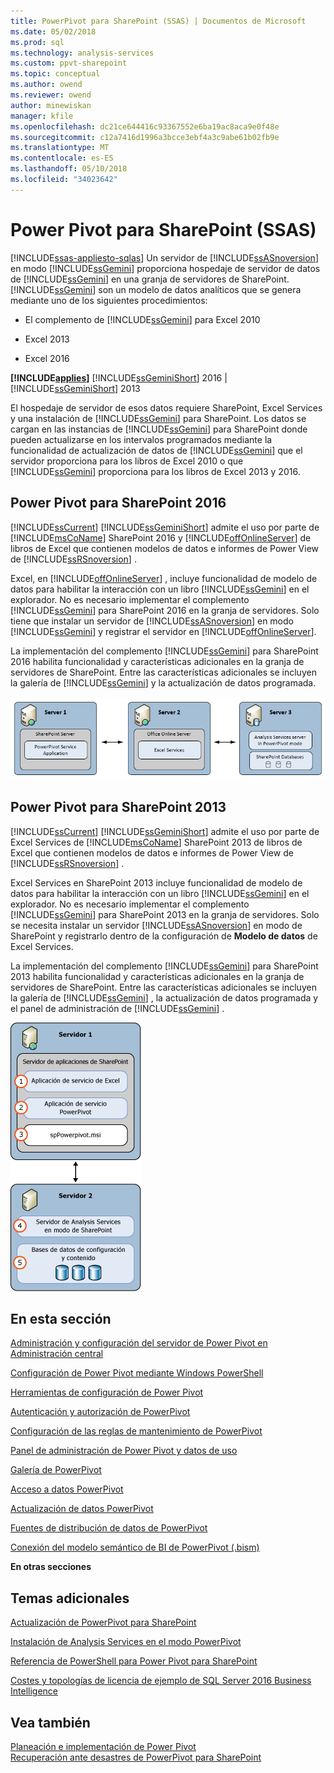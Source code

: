 ```yaml
---
title: PowerPivot para SharePoint (SSAS) | Documentos de Microsoft
ms.date: 05/02/2018
ms.prod: sql
ms.technology: analysis-services
ms.custom: ppvt-sharepoint
ms.topic: conceptual
ms.author: owend
ms.reviewer: owend
author: minewiskan
manager: kfile
ms.openlocfilehash: dc21ce644416c93367552e6ba19ac8aca9e0f48e
ms.sourcegitcommit: c12a7416d1996a3bcce3ebf4a3c9abe61b02fb9e
ms.translationtype: MT
ms.contentlocale: es-ES
ms.lasthandoff: 05/10/2018
ms.locfileid: "34023642"
---
```

# <a name="power-pivot-for-sharepoint-ssas"></a>Power Pivot para SharePoint (SSAS)
[!INCLUDE[ssas-appliesto-sqlas](../../includes/ssas-appliesto-sqlas.md)]
  Un servidor de [!INCLUDE[ssASnoversion](../../includes/ssasnoversion-md.md)] en modo [!INCLUDE[ssGemini](../../includes/ssgemini-md.md)] proporciona hospedaje de servidor de datos de [!INCLUDE[ssGemini](../../includes/ssgemini-md.md)] en una granja de servidores de SharePoint. [!INCLUDE[ssGemini](../../includes/ssgemini-md.md)] son un modelo de datos analíticos que se genera mediante uno de los siguientes procedimientos:  
  
-   El complemento de [!INCLUDE[ssGemini](../../includes/ssgemini-md.md)] para Excel 2010  
  
-   Excel 2013  
  
-   Excel 2016  
  
 **[!INCLUDE[applies](../../includes/applies-md.md)]**  [!INCLUDE[ssGeminiShort](../../includes/ssgeminishort-md.md)] 2016 | [!INCLUDE[ssGeminiShort](../../includes/ssgeminishort-md.md)] 2013  
  
 El hospedaje de servidor de esos datos requiere SharePoint, Excel Services y una instalación de [!INCLUDE[ssGemini](../../includes/ssgemini-md.md)] para SharePoint. Los datos se cargan en las instancias de [!INCLUDE[ssGemini](../../includes/ssgemini-md.md)] para SharePoint donde pueden actualizarse en los intervalos programados mediante la funcionalidad de actualización de datos de [!INCLUDE[ssGemini](../../includes/ssgemini-md.md)] que el servidor proporciona para los libros de Excel 2010 o que [!INCLUDE[ssGemini](../../includes/ssgemini-md.md)] proporciona para los libros de Excel 2013 y 2016.  
  
## <a name="power-pivot-for-sharepoint-2016"></a>Power Pivot para SharePoint 2016  
 [!INCLUDE[ssCurrent](../../includes/sscurrent-md.md)] [!INCLUDE[ssGeminiShort](../../includes/ssgeminishort-md.md)] admite el uso por parte de [!INCLUDE[msCoName](../../includes/msconame-md.md)] SharePoint 2016 y [!INCLUDE[offOnlineServer](../../includes/offonlineserver-md.md)] de libros de Excel que contienen modelos de datos e informes de Power View de [!INCLUDE[ssRSnoversion](../../includes/ssrsnoversion-md.md)] .  
  
 Excel, en [!INCLUDE[offOnlineServer](../../includes/offonlineserver-md.md)] , incluye funcionalidad de modelo de datos para habilitar la interacción con un libro [!INCLUDE[ssGemini](../../includes/ssgemini-md.md)] en el explorador. No es necesario implementar el complemento [!INCLUDE[ssGemini](../../includes/ssgemini-md.md)] para SharePoint 2016 en la granja de servidores. Solo tiene que instalar un servidor de [!INCLUDE[ssASnoversion](../../includes/ssasnoversion-md.md)] en modo [!INCLUDE[ssGemini](../../includes/ssgemini-md.md)] y registrar el servidor en [!INCLUDE[offOnlineServer](../../includes/offonlineserver-md.md)].  
  
 La implementación del complemento [!INCLUDE[ssGemini](../../includes/ssgemini-md.md)] para SharePoint 2016 habilita funcionalidad y características adicionales en la granja de servidores de SharePoint. Entre las características adicionales se incluyen la galería de [!INCLUDE[ssGemini](../../includes/ssgemini-md.md)] y la actualización de datos programada.  
  
 ![SSAS Power Pivot modo 3 Server en Office Online Server](../../analysis-services/power-pivot-sharepoint/media/as-powerpivot-mode-3server-oos-deploy.png "SSAS Power Pivot modo 3 Server en Office Online Server")  
  
## <a name="power-pivot-for-sharepoint-2013"></a>Power Pivot para SharePoint 2013  
 [!INCLUDE[ssCurrent](../../includes/sscurrent-md.md)] [!INCLUDE[ssGeminiShort](../../includes/ssgeminishort-md.md)] admite el uso por parte de Excel Services de [!INCLUDE[msCoName](../../includes/msconame-md.md)] SharePoint 2013 de libros de Excel que contienen modelos de datos e informes de Power View de [!INCLUDE[ssRSnoversion](../../includes/ssrsnoversion-md.md)] .  
  
 Excel Services en SharePoint 2013 incluye funcionalidad de modelo de datos para habilitar la interacción con un libro [!INCLUDE[ssGemini](../../includes/ssgemini-md.md)] en el explorador. No es necesario implementar el complemento [!INCLUDE[ssGemini](../../includes/ssgemini-md.md)] para SharePoint 2013 en la granja de servidores. Solo se necesita instalar un servidor [!INCLUDE[ssASnoversion](../../includes/ssasnoversion-md.md)] en modo de SharePoint y registrarlo dentro de la configuración de **Modelo de datos** de Excel Services.  
  
 La implementación del complemento [!INCLUDE[ssGemini](../../includes/ssgemini-md.md)] para SharePoint 2013 habilita funcionalidad y características adicionales en la granja de servidores de SharePoint. Entre las características adicionales se incluyen la galería de [!INCLUDE[ssGemini](../../includes/ssgemini-md.md)] , la actualización de datos programada y el panel de administración de [!INCLUDE[ssGemini](../../includes/ssgemini-md.md)] .  
  
 ![Implementación del servidor de modo 2 de PowerPivot SSAS](../../analysis-services/power-pivot-sharepoint/media/as-powerpivot-mode-2server-deployment.gif "implementación del servidor de modo 2 de PowerPivot SSAS")  
  
##  <a name="bkmk_RelatedContent"></a> En esta sección  
 [Administración y configuración del servidor de Power Pivot en Administración central](../../analysis-services/power-pivot-sharepoint/power-pivot-server-administration-and-configuration-in-central-administration.md)  
  
 [Configuración de Power Pivot mediante Windows PowerShell](../../analysis-services/power-pivot-sharepoint/power-pivot-configuration-using-windows-powershell.md)  
  
 [Herramientas de configuración de Power Pivot](../../analysis-services/power-pivot-sharepoint/power-pivot-configuration-tools.md)  
  
 [Autenticación y autorización de PowerPivot](../../analysis-services/power-pivot-sharepoint/power-pivot-authentication-and-authorization.md)  
  
 [Configuración de las reglas de mantenimiento de PowerPivot](../../analysis-services/power-pivot-sharepoint/configure-power-pivot-health-rules.md)  
  
 [Panel de administración de Power Pivot y datos de uso](../../analysis-services/power-pivot-sharepoint/power-pivot-management-dashboard-and-usage-data.md)  
  
 [Galería de PowerPivot](http://msdn.microsoft.com/library/2a0db616-e08e-4062-aac8-979f8cad7794)  
  
 [Acceso a datos PowerPivot](../../analysis-services/power-pivot-sharepoint/power-pivot-data-access.md)  
  
 [Actualización de datos PowerPivot](../../analysis-services/power-pivot-sharepoint/power-pivot-data-refresh.md)  
  
 [Fuentes de distribución de datos de PowerPivot](../../analysis-services/power-pivot-sharepoint/power-pivot-data-feeds.md)  
  
 [Conexión del modelo semántico de BI de PowerPivot &#40;.bism&#41;](../../analysis-services/power-pivot-sharepoint/power-pivot-bi-semantic-model-connection-bism.md)  
  
 **En otras secciones**  
  
## <a name="additional-topics"></a>Temas adicionales  
 [Actualización de PowerPivot para SharePoint](../../database-engine/install-windows/upgrade-power-pivot-for-sharepoint.md)  
  
 [Instalación de Analysis Services en el modo PowerPivot](../../analysis-services/instances/install-windows/install-analysis-services-in-power-pivot-mode.md)  
  
 [Referencia de PowerShell para Power Pivot para SharePoint](../../analysis-services/powershell/powershell-reference-for-power-pivot-for-sharepoint.md)  
  
 [Costes y topologías de licencia de ejemplo de SQL Server 2016 Business Intelligence](http://msdn.microsoft.com/library/682b8711-407a-48d1-9807-415d4c24dad6)  
  
## <a name="see-also"></a>Vea también  
 [Planeación e implementación de Power Pivot](http://go.microsoft.com/fwlink/?linkID=220972)   
 [Recuperación ante desastres de PowerPivot para SharePoint](http://go.microsoft.com/fwlink/p/?LinkId=389570)  
  
  
